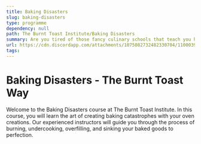 ```yaml
---
title: Baking Disasters
slug: baking-disasters
type: programme
dependency: null
path: The Burnt Toast Institute/Baking Disasters
summary: Are you tired of those fancy culinary schools that teach you how to bake like a professional? Look no further than The Burnt Toast Institute's Baking Disasters Programme!
url: https://cdn.discordapp.com/attachments/1075082732482330704/1100039487486177320/Ancalagen_baking_disasters_burnt_cake_in_oven_cartoon_9b4995d7-de58-469b-b122-223c36b51553.png
tags:
---
```


# Baking Disasters - The Burnt Toast Way

Welcome to the Baking Disasters course at The Burnt Toast Institute. In this course, you will learn the art of creating baking catastrophes with your oven creations. Our experienced instructors will guide you through the process of burning, undercooking, overfilling, and sinking your baked goods to perfection.

